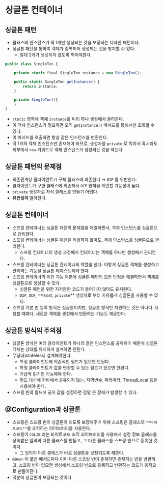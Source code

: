 # 싱글톤 컨테이너

## 싱글톤 패턴

- 클래스의 인스턴스가 딱 1개만 생성되는 것을 보장하는 디자인 패턴이다.
- 싱글톤 패턴을 통하여 객체가 중복되어 생성되는 것을 방지할 수 있다.
    - 절대 2개가 생성되지 않도록 막아야한다.

```jsx
public class SingleTon {

    private static final SingleTon instance = new SingleTon();

    public static SingleTon getInstance() {
        return instance;
    }

    private SingleTon(){
    }
}
```

- `static` 영역에 객체 `instance`를 미리 하나 생성해서 올려둔다.
- 이 객체 인스턴스가 필요하면 오직 `getInstance()` 메서드를 통해서만 조회할 수 있다.
- 이 메서드를 호출하면 항상 같은 인스턴스를 반환한다.
- 딱 1개의 객체 인스턴스만 존재해야 하므로, 생성자를 `private` 로 막아서 혹시라도 외부에서 `new` 키워드로 객체 인스턴스가 생성되는 것을 막는다.

## 싱글톤 패턴의 문제점

- 의존관계상 클라이언트가 구체 클래스에 의존한다 → `DIP` 를 위반한다.
- 클라이언트가 구현 클래스에 의존해서 `OCP` 원칙을 위반할 가능성이 높다.
- `private` 생성자로 자식 클래스를 만들기 어렵다.
- **유연성이** 떨어진다.

## 싱글톤 컨테이너

- 스프링 컨테이너는 싱글톤 패턴의 문제점을 해결하면서, 객체 인스턴스를 싱글톤으로 관리한다.
- 스프링 컨테이너는 싱글톤 패턴을 적용하지 않아도, 객체 인스턴스를 싱글톤으로 관리한다.
    - 스프링 컨테이너의 생성 과정에서 컨테이너는 객체를 하나만 생성해서 관리한다.
- 스프링 컨테이터는 싱글톤 컨테이너의 역할을 한다. 이렇게 싱글톤 객체를 생성하고 관리하는 기능을 싱글톤 레지스트리라 한다.
- 스프링 컨테이너의 이런 기능 덕분에 싱글톤 패턴의 모든 단점을 해결하면서 객체를 싱글톤으로 생성할 수 있다.
    - 싱글톤 패턴을 위한 지저분한 코드가 들어가지 않아도 유지된다.
    - `DIP`, `OCP`, `**테스트`, `private`**  생성자로 부터 자유롭게 싱글톤을 사용할 수 있다.
- 스프링 기본 빈 등록 방식은 싱글톤이지만, 싱글톤 방식만 지원하는 것은 아니다. 요청할 때매다, 새로운 객체를 생성해서 반환하는 기능도 제공한다.

## 싱글톤 방식의 주의점

- 싱글톤 방식은 여러 클라이언트가 하나의 같은 인스턴스를 공유하기 때문에 싱글톤 객체는 상태를 유지하게 설계하면 안된다.
- 무상태(stateless) 설계해야한다.
    - 특정 클라이언트에 의존적인 필드가 있으면 안된다.
    - 특정 클라이언트가 값을 변경할 수 있는 필드가 있으면 안된다.
    - 가급적 읽기만 가능해야 한다.
    - 필드 대신에 자바에서 공유되지 않는, 지역변수, 파라미터, ThreadLocal 등을 사용해야 한다.
- 스프링 빈의 필드에 공유 값을 설정하면 정말 큰 장애가 발생할 수 있다.

## @Configuration과 싱글톤

- 스프링은 스프링 빈이 싱글톤이 되도록 보장해주기 위해 스프링은 클래스의 `**바이트코드**`를 조작하는 라이브러리를 사용한다.
- 스프링이 `CGLIB` 라는 바이트코드 조작 라이브러리를 사용해서 설정 정보 클래스를 상속받은 임의의 다른 클래스를 만들고, 그 다른 클래스를 스프링 빈으로 등록한 것이다.
    - 그 임의의 다른 클래스가 바로 싱글톤을 보장되도록 해준다.
- `@Bean` 이 붙은 메서드마다 이미 다른 스프링 빈이 존재하면 존재하는 빈을 반환하고, 스프링 빈이 없으면 생성해서 스프링 빈으로 등록하고 반환하는 코드가 동적으로 만들어진다.
- 덕분에 싱글톤이 보장되는 것이다.
